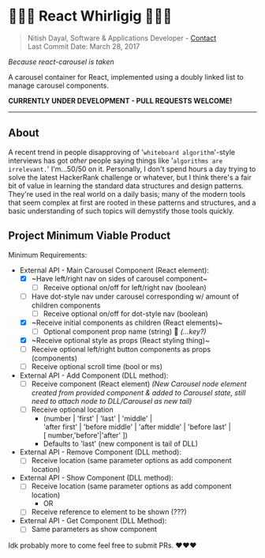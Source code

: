 # 🎠🎠🎠 React Whirligig 🎠🎠🎠

> Nitish Dayal, Software & Applications Developer - [Contact](mailto:contact@nitishdayal.me)  
> Last Commit Date: March 28, 2017

_Because react-carousel is taken_

A carousel container for React, implemented using a doubly linked list to manage carousel components.

**CURRENTLY UNDER DEVELOPMENT - PULL REQUESTS WELCOME!**

* * *

## About

A recent trend in people disapproving of '`whiteboard algorithm`'-style interviews has 
  got _other_ people saying things like '`algorithms are irrelevant.`' I'm...50/50 on it.
  Personally, I don't spend hours a day trying to solve the latest HackerRank challenge
  or whatever, but I think there's a fair bit of value in learning the standard data
  structures and design patterns. They're used in the real world on a daily
  basis; many of the modern tools that seem complex at first are rooted in these patterns
  and structures, and a basic understanding of such topics will demystify those tools
  quickly.

## Project Minimum Viable Product

Minimum Requirements:

-   External API - Main Carousel Component (React element):
    -   [x] ~Have left/right nav on sides of carousel component~
        -   [ ] Receive optional on/off for left/right nav (boolean)
    -   [ ] Have dot-style nav under carousel corresponding w/ amount of children components
        -   [ ] Receive optional on/off for dot-style nav (boolean)
    -   [x] ~Receive initial components as children (React elements)~
        -   [ ] Optional component prop name (string) 🔑 _(...key?)_
    -   [x] ~Receive optional style as props (React styling thing)~
    -   [ ] Receive optional left/right button components as props (components)
    -   [ ] Receive optional scroll time (bool or ms)
-   External API - Add Component (DLL method):
    -   [ ] Receive component (React element) 
          _(New Carousel node element created from provided component & added 
              to Carousel state, still need to attach node to DLL/Carousel as new tail)_
    -   [ ] Receive optional location
        -   (number | 'first' | 'last' | 'middle' |  
            'after first' | 'before middle' | 'after middle' | 'before last' |  
             [ number,'before'|'after' ])
        -   Defaults to 'last' (new component is tail of DLL)
-   External API - Remove Component (DLL method):
    -   [ ] Receive location (same parameter options as add component location)
-   External API - Show Component (DLL method):
    -   [ ] Receive location (same parameter options as add component location)
        -   OR
    -   [ ] Receive reference to element to be shown (???)
-   External API - Get Component (DLL Method):
    -   [ ] Same parameters as show component

Idk probably more to come feel free to submit PRs. ❤️❤️❤️
